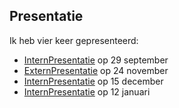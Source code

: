 ## Presentatie

Ik heb vier keer gepresenteerd:
- [InternPresentatie](InternP3.pdf) op 29 september
- [ExternPresentatie](ExternP5.pdf) op 24 november
- [InternPresentatie](InternP9.pdf) op 15 december
- [InternPresentatie](Intern%20P10.pptx.pdf) op 12 januari
  


